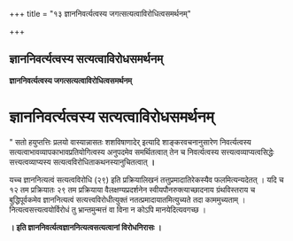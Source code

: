 +++
title = "१३ ज्ञाननिवर्त्यत्वस्य जगत्सत्यत्वाविरोधित्वसमर्थनम्"

+++


## ज्ञाननिवर्त्यत्वस्य सत्यत्वाविरोधसमर्थनम्

**ज्ञाननिवर्त्यत्वस्य जगत्सत्यत्वाविरोधित्वसमर्थनम्**

# ज्ञाननिवर्त्यत्वस्य सत्यत्वाविरोधसमर्थनम्

" सतो हयुप्तत्तिः प्रलयो वास्यान्नासतः शशविषाणादेर् इत्यादि शाङ्करवचनानुसारेण निवर्त्यत्वस्य सत्यत्वाभावव्यापकाभावप्रतियोगित्वस्य अनुपदमेव समर्थितत्वात् तेन च निवर्त्यत्वस्य सत्त्यत्वव्याप्यत्वसिद्धेः सत्त्यत्वव्याप्यस्य सत्यत्वविरोधिताकथनस्यानुचितत्वात् **।**

यच्च ज्ञाननित्यत्वं सत्यत्वविरोधि (२९) इति प्रक्रियालिखनं तत्तुप्रमादातिरेकस्यैव फलमित्यन्यदेतत् । यदि च १२ तम प्रक्रियातः २९ तम प्रक्रियाया वैलक्षण्यप्रदर्शनेन स्वीयपौनरुक्त्याच्छादनाय ग्रंथविस्तराय च बुद्धिपूर्वकमेव ज्ञाननित्यत्वं सत्यत्त्वविरोधीत्युक्तं नतत्प्रमादायातमित्युच्यते तदा काममुच्यताम् ।नित्यत्वसत्त्यत्वयोर्विरोधं तु भ्रान्तमुन्मत्तं वा विना न कोऽपि मानयेदित्यवगच्छ ।

**। इति ज्ञाननिवर्त्यत्वज्ञाननित्यत्वसत्यत्वानां विरोधनिरासः ।**


